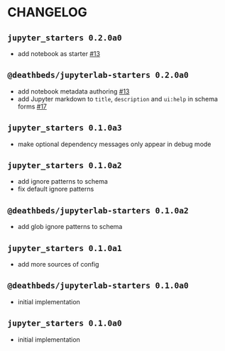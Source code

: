 # CHANGELOG

## `jupyter_starters 0.2.0a0`

- add notebook as starter [#13][]

## `@deathbeds/jupyterlab-starters 0.2.0a0`

- add notebook metadata authoring [#13][]
- add Jupyter markdown to `title`, `description` and `ui:help` in schema forms [#17][]

## `jupyter_starters 0.1.0a3`

- make optional dependency messages only appear in debug mode

## `jupyter_starters 0.1.0a2`

- add ignore patterns to schema
- fix default ignore patterns

## `@deathbeds/jupyterlab-starters 0.1.0a2`

- add glob ignore patterns to schema

## `jupyter_starters 0.1.0a1`

- add more sources of config

## `@deathbeds/jupyterlab-starters 0.1.0a0`

- initial implementation

## `jupyter_starters 0.1.0a0`

- initial implementation

[#13]: https://github.com/deathbeds/jupyterlab-starters/pull/13
[#17]: https://github.com/deathbeds/jupyterlab-starters/pull/17
